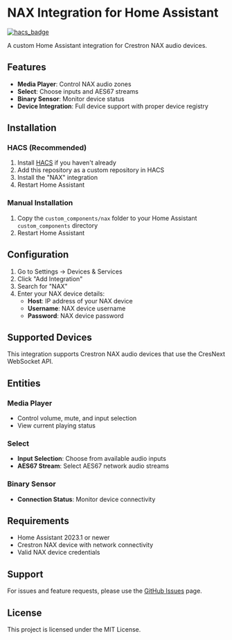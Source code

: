 # NAX Integration for Home Assistant

[![hacs_badge](https://img.shields.io/badge/HACS-Custom-orange.svg?style=for-the-badge)](https://github.com/custom-components/hacs)

A custom Home Assistant integration for Crestron NAX audio devices.

## Features

- **Media Player**: Control NAX audio zones
- **Select**: Choose inputs and AES67 streams
- **Binary Sensor**: Monitor device status
- **Device Integration**: Full device support with proper device registry

## Installation

### HACS (Recommended)

1. Install [HACS](https://hacs.xyz/) if you haven't already
2. Add this repository as a custom repository in HACS
3. Install the "NAX" integration
4. Restart Home Assistant

### Manual Installation

1. Copy the `custom_components/nax` folder to your Home Assistant `custom_components` directory
2. Restart Home Assistant

## Configuration

1. Go to Settings → Devices & Services
2. Click "Add Integration"
3. Search for "NAX"
4. Enter your NAX device details:
   - **Host**: IP address of your NAX device
   - **Username**: NAX device username
   - **Password**: NAX device password

## Supported Devices

This integration supports Crestron NAX audio devices that use the CresNext WebSocket API.

## Entities

### Media Player
- Control volume, mute, and input selection
- View current playing status

### Select
- **Input Selection**: Choose from available audio inputs
- **AES67 Stream**: Select AES67 network audio streams

### Binary Sensor
- **Connection Status**: Monitor device connectivity

## Requirements

- Home Assistant 2023.1 or newer
- Crestron NAX device with network connectivity
- Valid NAX device credentials

## Support

For issues and feature requests, please use the [GitHub Issues](https://github.com/jetsoncontrols/ha-nax/issues) page.

## License

This project is licensed under the MIT License.